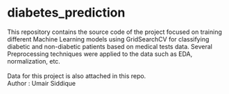 # diabetes_prediction
This repository contains the source code of the project focused on training different Machine Learning models using GridSearchCV for classifying diabetic and non-diabetic patients based on medical tests data. Several Preprocessing techniques were applied to the data such as EDA, normalization, etc.  
<br>
Data for this project is also attached in this repo.
<br>
Author : Umair Siddique
